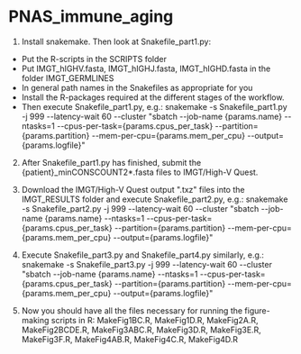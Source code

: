 # PNAS_immune_aging
1) Install snakemake. Then look at Snakefile_part1.py:
* Put the R-scripts in the SCRIPTS folder
* Put IMGT_hIGHV.fasta, IMGT_hIGHJ.fasta, IMGT_hIGHD.fasta in the folder IMGT_GERMLINES
* In general path names in the Snakefiles as appropriate for you
* Install the R-packages required at the different stages of the workflow.
* Then execute Snakefile_part1.py, e.g.:
snakemake -s Snakefile_part1.py -j 999 --latency-wait 60 --cluster "sbatch --job-name {params.name} --ntasks=1 --cpus-per-task={params.cpus_per_task} --partition={params.partition} --mem-per-cpu={params.mem_per_cpu} --output={params.logfile}"

2) After Snakefile_part1.py has finished, submit the {patient}_minCONSCOUNT2*.fasta files to IMGT/High-V Quest.

3) Download the IMGT/High-V Quest output ".txz" files into the IMGT_RESULTS folder and execute Snakefile_part2.py, e.g.:
snakemake -s Snakefile_part2.py -j 999 --latency-wait 60 --cluster "sbatch --job-name {params.name} --ntasks=1 --cpus-per-task={params.cpus_per_task} --partition={params.partition} --mem-per-cpu={params.mem_per_cpu} --output={params.logfile}"

4) Execute Snakefile_part3.py and Snakefile_part4.py similarly, e.g.:
snakemake -s Snakefile_part3.py -j 999 --latency-wait 60 --cluster "sbatch --job-name {params.name} --ntasks=1 --cpus-per-task={params.cpus_per_task} --partition={params.partition} --mem-per-cpu={params.mem_per_cpu} --output={params.logfile}"

4) Now you should have all the files necessary for running the figure-making scripts in R:
MakeFig1BC.R, MakeFig1D.R, MakeFig2A.R, MakeFig2BCDE.R, MakeFig3ABC.R, MakeFig3D.R, MakeFig3E.R, MakeFig3F.R, MakeFig4AB.R, MakeFig4C.R, MakeFig4D.R
